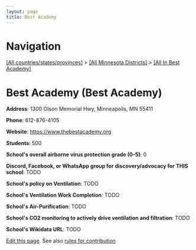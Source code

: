 ```yaml
---
layout: page
title: Best Academy
---
```

# Navigation

[[All countries/states/provinces]](../../..) > [[All Minnesota Districts]](../..) > [[All In Best Academy]](..)

# Best Academy (Best Academy)

**Address**: 1300 Olson Memorial Hwy, Minneapolis, MN 55411

**Phone**: 612-876-4105

**Website**: <https://www.thebestacademy.org>

**Students**: 500

**School's overall airborne virus protection grade (0-5)**: 0

**Discord, Facebook, or WhatsApp group for discovery/advocacy for THIS school**: TODO

**School's policy on Ventilation**: TODO

**School's Ventilation Work Completion**: TODO

**School's Air-Purification**: TODO

**School's CO2 monitoring to actively drive ventilation and filtration**: TODO

**School's Wikidata URL**: TODO


[Edit this page](https://github.com/ventilate-schools/MN/edit/main/./Best_Academy/Best_Academy.md). See also [rules for contribution](../../../contribution-rules/)